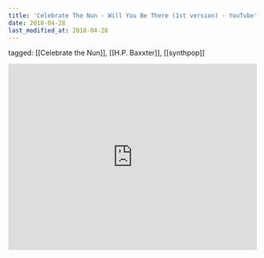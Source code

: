 ```yaml
---
title: 'Celebrate The Nun - Will You Be There (1st version) - YouTube'
date: 2018-04-28
last_modified_at: 2018-04-28
---
```

tagged: [[Celebrate the Nun]], [[H.P. Baxxter]], [[synthpop]]
<iframe allow="accelerometer; autoplay; clipboard-write; encrypted-media; gyroscope; picture-in-picture" allowfullscreen="" frameborder="0" height="375" id="youtube_iframe" src="https://www.youtube.com/embed/03hes8W_vIk?feature=oembed&amp;enablejsapi=1&amp;origin=https://safe.txmblr.com&amp;wmode=opaque" width="500"></iframe>